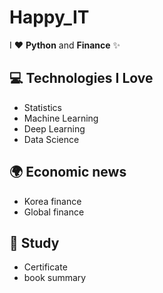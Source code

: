 # Happy_IT

I ❤️ **Python** and **Finance** ✨


## 💻 Technologies I Love

* Statistics
* Machine Learning
* Deep Learning
* Data Science

## 🌍 Economic news
* Korea finance
* Global finance

## 📝 Study
* Certificate
* book summary
